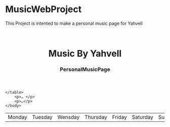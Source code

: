 # MusicWebProject
This Project is intented to make a personal music page for Yahvell


<!DOCTYPE HTML>

<html>
	<head>
		<title>Music By Yahvell</title>
		<link>
	</head>
	</br>
	<body>
		<header>
			<h1>Music By Yahvell</h1>
			<h3>PersonalMusicPage</h3>
		</header>
	<table>
		<tr></tr>
		<td>Monday</td>
		<td>Tuesday</td>
		<td>Wensday</td>
		<td>Thursday</td>
		<td>Friday</td>
		<td>Saturday</td>
		<td>Sunday</td>
		
	</table>
		<p>… </p>
		<p>…</p>
	</body>
</html>
